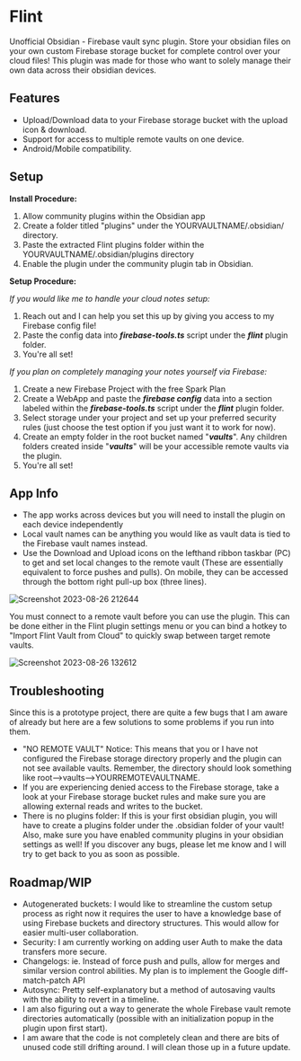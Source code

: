 # Flint
Unofficial Obsidian - Firebase vault sync plugin. Store your obsidian files on your own custom Firebase storage bucket for complete control over your cloud files! This plugin was made for those who want to solely manage their own data across their obsidian devices.

## Features
- Upload/Download data to your Firebase storage bucket with the upload icon & download.
- Support for access to multiple remote vaults on one device.
- Android/Mobile compatibility.

## Setup

**Install Procedure:**
1) Allow community plugins within the Obsidian app
2) Create a folder titled "plugins" under the YOURVAULTNAME/.obsidian/ directory.
3) Paste the extracted Flint plugins folder within the YOURVAULTNAME/.obsidian/plugins directory
4) Enable the plugin under the community plugin tab in Obsidian.

**Setup Procedure:** <br>

_If you would like me to handle your cloud notes setup:_ <br>
1) Reach out and I can help you set this up by giving you access to my Firebase config file!
2) Paste the config data into **_firebase-tools.ts_** script under the **_flint_** plugin folder.
3) You're all set!

_If you plan on completely managing your notes yourself via Firebase:_
1) Create a new Firebase Project with the free Spark Plan
2) Create a WebApp and paste the **_firebase config_** data into a section labeled within the **_firebase-tools.ts_** script under the **_flint_** plugin folder.
3) Select storage under your project and set up your preferred security rules (just choose the test option if you just want it to work for now).
4) Create an empty folder in the root bucket named "**_vaults_**". Any children folders created inside "**_vaults_**" will be your accessible remote vaults via the plugin.
5) You're all set!

## App Info
- The app works across devices but you will need to install the plugin on each device independently
- Local vault names can be anything you would like as vault data is tied to the Firebase vault names instead.
- Use the Download and Upload icons on the lefthand ribbon taskbar (PC) to get and set local changes to the remote vault (These are essentially equivalent to force pushes and pulls). On mobile, they can be accessed through the bottom right pull-up box (three lines).
 
![Screenshot 2023-08-26 212644](https://github.com/Andrewyx/Flint/assets/72371419/cf252aea-57c0-4cd3-868f-bbaf933246c8)

You must connect to a remote vault before you can use the plugin. This can be done either in the Flint plugin settings menu or you can bind a hotkey to "Import Flint Vault from Cloud" to quickly swap between target remote vaults.

![Screenshot 2023-08-26 132612](https://github.com/Andrewyx/Flint/assets/72371419/79374c28-bedb-48d2-8d57-fadc3ab82bd3)

## Troubleshooting <br>
Since this is a prototype project, there are quite a few bugs that I am aware of already but here are a few solutions to some problems if you run into them.
- "NO REMOTE VAULT" Notice: This means that you or I have not configured the Firebase storage directory properly and the plugin can not see available vaults. Remember, the directory should look something like root-->vaults-->YOURREMOTEVAULTNAME.
- If you are experiencing denied access to the Firebase storage, take a look at your Firebase storage bucket rules and make sure you are allowing external reads and writes to the bucket.
- There is no plugins folder: If this is your first obsidian plugin, you will have to create a plugins folder under the .obsidian folder of your vault! Also, make sure you have enabled community plugins in your obsidian settings as well! 
If you discover any bugs, please let me know and I will try to get back to you as soon as possible.

## Roadmap/WIP
- Autogenerated buckets: I would like to streamline the custom setup process as right now it requires the user to have a knowledge base of using Firebase buckets and directory structures. This would allow for easier multi-user collaboration.
- Security: I am currently working on adding user Auth to make the data transfers more secure.
- Changelogs: ie. Instead of force push and pulls, allow for merges and similar version control abilities. My plan is to implement the Google diff-match-patch API
- Autosync: Pretty self-explanatory but a method of autosaving vaults with the ability to revert in a timeline.
- I am also figuring out a way to generate the whole Firebase vault remote directories automatically (possible with an initialization popup in the plugin upon first start).
- I am aware that the code is not completely clean and there are bits of unused code still drifting around. I will clean those up in a future update.

